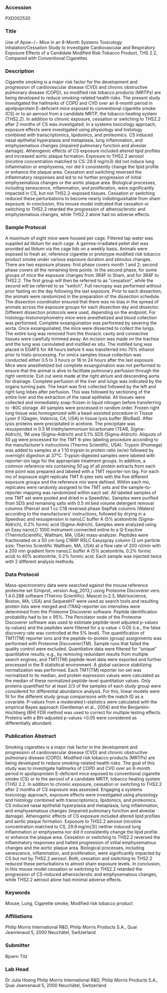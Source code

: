 ### Accession
PXD002530

### Title
Use of Apoe−/− Mice in an 8-Month Systems Toxicology Inhalation/Cessation Study to Investigate Cardiovascular and Respiratory Exposure Effects of a Candidate Modified Risk Tobacco Product, THS 2.2, Compared with Conventional Cigarettes

### Description
Cigarette smoking is a major risk factor for the development and progression of cardiovascular disease (CVD) and chronic obstructive pulmonary disease (COPD), so modified risk tobacco products (MRTPs) are being developed to reduce smoking-related health risks. The present study investigated the hallmarks of COPD and CVD over an 8-month period in apolipoprotein E-deficient mice exposed to conventional cigarette smoke (CS) or to an aerosol from a candidate MRTP, the tobacco heating system (THS2.2). In addition to chronic exposure, cessation or switching to THS2.2 after 2 months of CS was investigated. In a systems toxicology approach, exposure effects were investigated using physiology and histology combined with transcriptomics, lipidomics, and proteomics. CS induced nasal epithelial hyperplasia and metaplasia, lung inflammation, and emphysematous changes (impaired pulmonary function and alveolar damage). Atherogenic effects of CS exposure included altered lipid profiles and increased aortic plaque formation. Exposure to THS2.2 aerosol (nicotine concentration matched to CS: 29.9 mg/m3) did not induce lung inflammation or emphysema, nor did it consistently change the lipid profile or enhance the plaque area. Cessation and switching reversed the inflammatory responses and led to no further progression of initial emphysematous changes or the aortic plaque area. Biological processes, including senescence, inflammation, and proliferation, were significantly impacted in CS, but not THS2.2-exposed tissues. Cessation or switching reduced these perturbations to become nearly indistinguishable from sham exposure. In conclusion, this mouse model indicated that cessation or switching to THS2.2 retarded the progression of atherosclerotic and emphysematous changes, while THS2.2 alone had no adverse effects.

### Sample Protocol
A maximum of eight mice were housed per cage. Filtered tap water was supplied ad libitum for each cage. A gamma-irradiated pellet diet was provided ad libitum via the cage lids on a weekly basis. Animals were exposed to fresh air, reference cigarette or prototype modified risk tobacco product smoke under various exposure duration and stimulus changes. There are two exposure phases: first phase covers month 1 and 2; second phase covers all the remaining time points. In the second phase, for some groups of mice the exposure changes from 3R4F to Sham, and for 3R4F to THS2.2. The first group will then be referred to as "cessation", while the second will be referred to as "switch".  Full necropsy was performed without prior fasting on the day following the last exposure. Prior to each dissection, the animals were randomized in the preparation of the dissection schedule.  The dissection coordinator ensured that there was no bias in the spread of animals across the exposure groups for each dissection day and dissector. Different dissection protocols were used, depending on the endpoint.  For histology-histomorphometry mice were anesthetized and blood collection was performed. Complete exsanguination was performed by severing the aorta. Once exsanguinated, the mice were dissected to collect the lungs. The entire lung was removed from the thoracic cavity and connective tissues were carefully trimmed away. An incision was made on the trachea and the lung was cannulated and instilled ex situ. The instilled lung was placed in EGAFS for 48 hours before it was transferred into 70% ethanol prior to histo-processing.  For omics samples tissue collection was conducted either 0.5 to 3 hours or 16 to 24 hours after the last exposure. Mice were anesthetized but complete exsanguination was not performed to ensure that the animal is alive to facilitate pulmonary perfusion through the right ventricle. Exit cut were made at the right atrium and descending aorta for drainage. Complete perfusion of the liver and lungs was indicated by the organs turning pale. The heart was first collected followed by the left and right lung lobes after perfusion. This was followed by sectioning of the entire liver and the extraction of the nasal epithelial. All tissues were collected and immediately snap-frozen in liquid nitrogen before transferring to -80C storage. All samples were processed in random order. Frozen right lung tissue was homogenized with a bead-assisted procedure in Tissue Lyser II (Qiagen, Valencia, CA, USA) in tissue lysis buffer (BioRad). After lysis proteins were precipitated in acetone. The precipitate was resuspended in 0.5 M triethylammonium bicarbonate (TEAB, Sigma-Aldrich), 1M urea (Sigma-Aldrich) and 0.1% SDS (Sigma-Aldrich).  Aliquots of 50 µg were processed for the TMT 6-plex labeling procedure according to the manufacturer’s instructions (Thermo Scientific, USA). Trypsin (Promega) was added to samples at a 1:10 trypsin to protein ratio (w/w) followed by overnight digestion at 37°C. Trypsin-digested samples were labeled with reporter-ion tags for the appropriate treatment groups. In addition, a common reference mix containing 50 µg of all protein extracts from each time point was prepared and labeled with a TMT reporter-ion tag. For each mo of exposure eight replicate TMT 6-plex sets with the five different exposure groups and the reference mix were defined. Within each mo, replicates were randomly assigned to the TMT sets and the sample-to-reporter mapping was randomized within each set. All labeled samples of one TMT set were pooled and dried in a SpeedVac. Samples were purified from SDS and remaining salts with 0.5 ml bed volume detergent removal columns (Pierce) and 1 cc C18 reversed phase SepPak columns (Waters) according to the manufacturers’ instructions, followed by drying in a Speedvac and resuspension in nanoLC buffer A (5% acetonitrile (Sigma-Aldrich), 0.2% formic acid (Sigma-Aldrich).  Samples were analyzed using an Easy nanoLC 1000 instrument connected online to a Q-Exactive (ThermoScientific, Waltham, MA, USA) mass-analyzer. Peptides were fractionated on a 50 cm long C18RP RSLC Easyspray column (2 um particle size; Thermo Scientific Waltham, MA, USA) at a flow rate of 200 nl/min with a 200 min gradient form nanoLC buffer A (5% acetonitrile, 0.2% formic acid) to 40% acetonitrile, 0.2% formic acid. Each sample was injected twice with 2 different analysis methods.

### Data Protocol
Mass-spectrometry data were searched against the mouse reference proteome set (Uniprot, version Aug_2013,) using Proteome Discoverer vers. 1.4.0.288 software (Thermo Scientific). Mascot (v.2.3, Matrixscience, Boston, MA, USA) and SequestHT were used as search tools and resulting protein lists were merged and iTRAQ-reporter ion intensities were determined from the Proteome Discoverer software. Peptide identification probability had to be ≥ 95%. The Percolator node of the Proteome Discoverer software was used to estimate peptide-level adjusted p-values (q-values) and the peptides were filtered for a q-value < 0.05 (i.e., the false discovery rate was controlled at the 5% level). The quantification of TMT(TM) reporter ions and the peptide-to-protein (group) assignments was performed with Proteome Discoverer(TM). Sample runs that failed the quality control were excluded. Quantitative data were filtered for “unique” quantitative results; e.g., by removing redundant results from multiple search engines, and TMT(TM) peptide-level data were exported and further processed in the R statistical environment. A global variance stabilizing normalization was performed. Each TMT(TM) reporter ion set was normalized to its median, and protein expression values were calculated as the median of these normalized peptide-level quantitation values. Only proteins quantified for at least 2/3 of the samples of each study group were considered for differential abundance analysis. For this, linear models were fit for the different study group comparisons with the match ID as a covariate. P-values from a moderated t-statistics were calculated with the empirical Bayes approach (Gentleman et al., 2004) and the Benjamini–Hochberg (BH) FDR method was used to correct for multiple testing effects. Proteins with a BH-adjusted p-values <0.05 were considered as differentially abundant.

### Publication Abstract
Smoking cigarettes is a major risk factor in the development and progression of cardiovascular disease (CVD) and chronic obstructive pulmonary disease (COPD). Modified risk tobacco products (MRTPs) are being developed to reduce smoking-related health risks. The goal of this study was to investigate hallmarks of COPD and CVD over an 8-month period in apolipoprotein E-deficient mice exposed to conventional cigarette smoke (CS) or to the aerosol of a candidate MRTP, tobacco heating system (THS) 2.2. In addition to chronic exposure, cessation or switching to THS2.2 after 2 months of CS exposure was assessed. Engaging a systems toxicology approach, exposure effects were investigated using physiology and histology combined with transcriptomics, lipidomics, and proteomics. CS induced nasal epithelial hyperplasia and metaplasia, lung inflammation, and emphysematous changes (impaired pulmonary function and alveolar damage). Atherogenic effects of CS exposure included altered lipid profiles and aortic plaque formation. Exposure to THS2.2 aerosol (nicotine concentration matched to CS, 29.9&#x2009;mg/m(3)) neither induced lung inflammation or emphysema nor did it consistently change the lipid profile or enhance the plaque area. Cessation or switching to THS2.2 reversed the inflammatory responses and halted progression of initial emphysematous changes and the aortic plaque area. Biological processes, including senescence, inflammation, and proliferation, were significantly impacted by CS but not by THS2.2 aerosol. Both, cessation and switching to THS2.2 reduced these perturbations to almost sham exposure levels. In conclusion, in this mouse model cessation or switching to THS2.2 retarded the progression of CS-induced atherosclerotic and emphysematous changes, while THS2.2 aerosol alone had minimal adverse effects.

### Keywords
Mouse, Lung, Cigarette smoke, Modified risk tobacco product

### Affiliations
Philip Morris International R&D, Philip Morris Products S.A., Quai Jeanrenaud 5, 2000 Neuchâtel, Switzerland

### Submitter
Bjoern Titz

### Lab Head
Dr Julia Hoeng
Philip Morris International R&D, Philip Morris Products S.A., Quai Jeanrenaud 5, 2000 Neuchâtel, Switzerland


